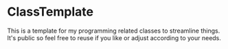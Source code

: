 # ClassTemplate
This is a template for my programming related classes to streamline things. It's public so feel free to reuse if you like or adjust according to your needs.
